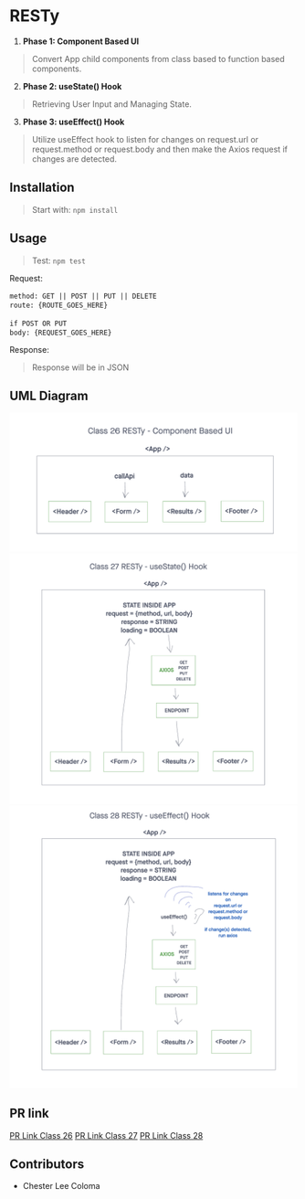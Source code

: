 # RESTy

1. **Phase 1: Component Based UI**
> Convert App child components from class based to function based components.
2. **Phase 2: useState() Hook**
> Retrieving User Input and Managing State.
3. **Phase 3: useEffect() Hook**
> Utilize useEffect hook to listen for changes on request.url or request.method or request.body and then make the Axios request if changes are detected.


## Installation

> Start with: `npm install`

## Usage

> Test: `npm test`

Request:
```text
method: GET || POST || PUT || DELETE
route: {ROUTE_GOES_HERE}

if POST OR PUT
body: {REQUEST_GOES_HERE}
```

Response:
> Response will be in JSON

## UML Diagram
![UML Diagram Class 26 Base](./public/images/RESTy%20base.png)
![UML Diagram Class 27 State](./public/images/RESTy%20state.png)
![UML Diagram Class 28 Effect Hook](./public/images/RESTy%20effect%20hook.png)

## PR link
[PR Link Class 26](https://github.com/cleecoloma/resty/pull/1)
[PR Link Class 27](https://github.com/cleecoloma/resty/pull/2)
[PR Link Class 28](https://github.com/cleecoloma/resty/pull/3)

## Contributors
* Chester Lee Coloma